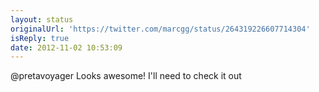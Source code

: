 ```yaml
---
layout: status
originalUrl: 'https://twitter.com/marcgg/status/264319226607714304'
isReply: true
date: 2012-11-02 10:53:09
---
```


@pretavoyager Looks awesome! I'll need to check it out
